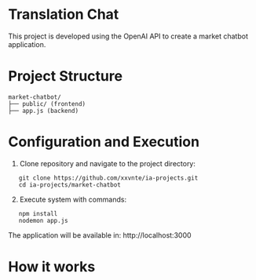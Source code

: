 # Translation Chat

This project is developed using the OpenAI API to create a market chatbot application.

# Project Structure

```
market-chatbot/
├── public/ (frontend)
├── app.js (backend)
```

# Configuration and Execution

1. Clone repository and navigate to the project directory:

```shell
   git clone https://github.com/xxvnte/ia-projects.git
   cd ia-projects/market-chatbot
```

2. Execute system with commands:

```shell
   npm install
   nodemon app.js
```

The application will be available in: http://localhost:3000

# How it works
